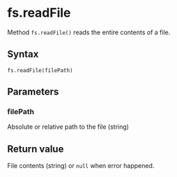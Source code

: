 # fs.readFile

Method `fs.readFile()` reads the entire contents of a file.

## Syntax

```
fs.readFile(filePath)
```

## Parameters

### filePath

Absolute or relative path to the file (string)

## Return value

File contents (string) or `null` when error happened. 
